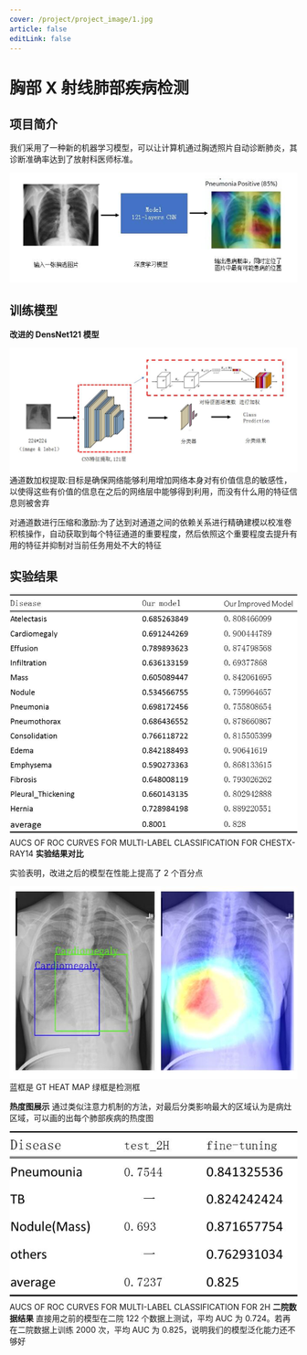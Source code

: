 ```yaml
---
cover: /project/project_image/1.jpg
article: false
editLink: false
---
```


# 胸部 X 射线肺部疾病检测

## 项目简介

我们采用了一种新的机器学习模型，可以让计算机通过胸透照片自动诊断肺炎，其诊断准确率达到了放射科医师标准。

![](/project/project_image/2.jpg)

## 训练模型

**改进的 DensNet121 模型**

![](/project/project_image/3.jpg)
通道数加权提取:目标是确保网络能够利用增加网络本身对有价值信息的敏感性，以使得这些有价值的信息在之后的网络层中能够得到利用，而没有什么用的特征信息则被舍弃

对通道数进行压缩和激励:为了达到对通道之间的依赖关系进行精确建模以校准卷积核操作，自动获取到每个特征通道的重要程度，然后依照这个重要程度去提升有用的特征并抑制对当前任务用处不大的特征

## 实验结果

![](/project/project_image/4.jpg)
AUCS OF ROC CURVES FOR MULTI-LABEL CLASSIFICATION FOR CHESTX-RAY14
**实验结果对比**

实验表明，改进之后的模型在性能上提高了 2 个百分点

![](/project/project_image/5.jpg)
蓝框是 GT HEAT MAP 绿框是检测框

**热度图展示**
通过类似注意力机制的方法，对最后分类影响最大的区域认为是病灶区域，可以画的出每个肺部疾病的热度图

![](/project/project_image/6.jpg)
AUCS OF ROC CURVES FOR MULTI-LABEL CLASSIFICATION FOR 2H
**二院数据结果**
直接用之前的模型在二院 122 个数据上测试，平均 AUC 为 0.724。若再在二院数据上训练 2000 次，平均 AUC 为 0.825，说明我们的模型泛化能力还不够好
